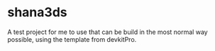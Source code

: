 # shana3ds

A test project for me to use that can be build in the most normal way possible,
using the template from devkitPro.